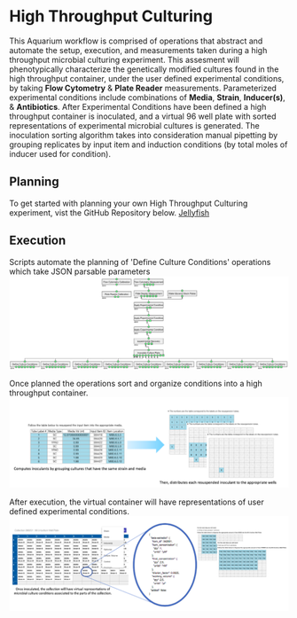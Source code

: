 # High Throughput Culturing

This Aquarium workflow is comprised of operations that abstract and automate the setup, execution, and measurements taken during a high throughput microbial culturing experiment. This assesment will phenotypically characterize the genetically modified cultures found in the high throughput container, under the user defined experimental conditions, by taking __Flow Cytometry__ & __Plate Reader__ measurements. Parameterized experimental conditions include combinations of __Media__, __Strain__, __Inducer(s)__, & __Antibiotics__. After Experimental Conditions have been defined a high throughput container is inoculated, and a virtual 96 well plate with sorted representations of experimental microbial cultures is generated. The inoculation sorting algorithm takes into consideration manual pipetting by grouping replicates by input item and induction conditions (by total moles of inducer used for condition).

## Planning

To get started with planning your own High Throughput Culturing experiment, vist the GitHub Repository below.
[Jellyfish](https://github.com/EribertoLopez/Jellyfish "High Throughput Culturing Planning")

## Execution

Scripts automate the planning of 'Define Culture Conditions' operations which take JSON parsable parameters 
![High Throughput Culturing Plan](/docs/_images/plan_example.png?raw=true "High Throughput Culturing Plan")

Once planned the operations sort and organize conditions into a high throughput container.
![Inoculate Culture Plate Example](/docs/_images/inoculate_culture_plate_example.png?raw=true "Inoculate Culture Plate Example")

After execution, the virtual container will have representations of user defined experimental conditions.
![Culture Component Representations](/docs/_images/cultureComponent_representation.png?raw=true "Culture Component Representations")
